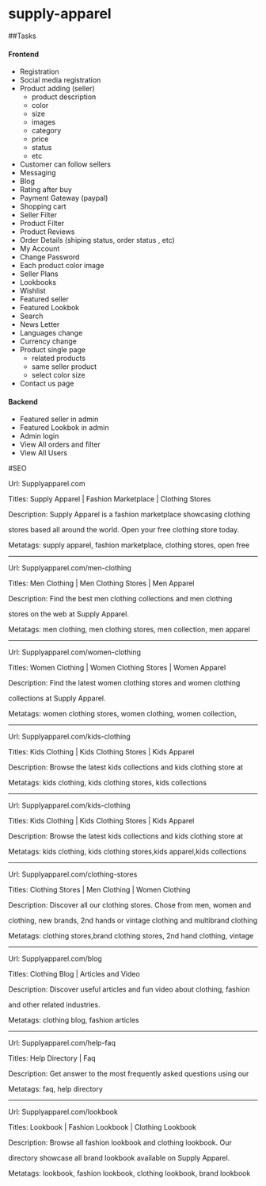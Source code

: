 # supply-apparel
##Tasks
#### Frontend
- Registration
- Social media registration 
- Product adding  (seller)
  - product description
  - color
  - size 
  - images
  - category
  - price
  - status
  - etc
- Customer can follow sellers
- Messaging
- Blog
- Rating after buy
- Payment Gateway (paypal)
- Shopping cart
- Seller Filter
- Product Filter
- Product Reviews
- Order Details (shiping status, order status , etc)
- My Account
- Change Password
- Each product color image 
- Seller Plans
- Lookbooks
- Wishlist
- Featured seller 
- Featured Lookbok
- Search
- News Letter
- Languages change
- Currency change
- Product single page
  * related products
  * same seller product
  * select color size
- Contact us page

#### Backend
- Featured seller in admin
- Featured Lookbok in admin
- Admin login
- View All orders and filter 
- View All Users


#SEO 

Url: Supplyapparel.com

Titles: Supply Apparel | Fashion Marketplace | Clothing Stores

Description: Supply Apparel is a fashion marketplace showcasing clothing

stores based all around the world. Open your free clothing store today.

Metatags: supply apparel, fashion marketplace, clothing stores, open free

-- -- -- -- -- -- -- -- -- -- -- -- -- -- -- -- -- -- -- -- -- -- -- -- -- -- -- -- --

Url: Supplyapparel.com/men-clothing

Titles: Men Clothing | Men Clothing Stores | Men Apparel

Description: Find the best men clothing collections and men clothing

stores on the web at Supply Apparel.

Metatags: men clothing, men clothing stores, men collection, men apparel

-- -- -- -- -- -- -- -- -- -- -- -- -- -- -- -- -- -- -- -- -- -- -- -- -- -- -- -- --

Url: Supplyapparel.com/women-clothing

Titles: Women Clothing | Women Clothing Stores | Women Apparel

Description: Find the latest women clothing stores and women clothing

collections at Supply Apparel.

Metatags: women clothing stores, women clothing, women collection,

-- -- -- -- -- -- -- -- -- -- -- -- -- -- -- -- -- -- -- -- -- -- -- -- -- -- -- -- --

Url: Supplyapparel.com/kids-clothing

Titles: Kids Clothing | Kids Clothing Stores | Kids Apparel

Description: Browse the latest kids collections and kids clothing store at

Metatags: kids clothing, kids clothing stores, kids collections

-- -- -- -- -- -- -- -- -- -- -- -- -- -- -- -- -- -- -- -- -- -- -- -- -- -- -- -- --

Url: Supplyapparel.com/kids-clothing

Titles: Kids Clothing | Kids Clothing Stores | Kids Apparel

Description: Browse the latest kids collections and kids clothing store at

Metatags: kids clothing, kids clothing stores,kids apparel,kids collections

-- -- -- -- -- -- -- -- -- -- -- -- -- -- -- -- -- -- -- -- -- -- -- -- -- -- -- -- --

Url: Supplyapparel.com/clothing-stores

Titles: Clothing Stores | Men Clothing | Women Clothing

Description: Discover all our clothing stores. Chose from men, women and

clothing, new brands, 2nd hands or vintage clothing and multibrand clothing

Metatags: clothing stores,brand clothing stores, 2nd hand clothing, vintage

-- -- -- -- -- -- -- -- -- -- -- -- -- -- -- -- -- -- -- -- -- -- -- -- -- -- -- -- --

Url: Supplyapparel.com/blog

Titles: Clothing Blog | Articles and Video

Description: Discover useful articles and fun video about clothing, fashion

and other related industries.

Metatags: clothing blog, fashion articles

-- -- -- -- -- -- -- -- -- -- -- -- -- -- -- -- -- -- -- -- -- -- -- -- -- -- -- -- --

Url: Supplyapparel.com/help-faq

Titles: Help Directory | Faq

Description: Get answer to the most frequently asked questions using our

Metatags: faq, help directory

-- -- -- -- -- -- -- -- -- -- -- -- -- -- -- -- -- -- -- -- -- -- -- -- -- -- -- -- --

Url: Supplyapparel.com/lookbook

Titles: Lookbook | Fashion Lookbook | Clothing Lookbook

Description: Browse all fashion lookbook and clothing lookbook. Our

directory showcase all brand lookbook available on Supply Apparel.

Metatags: lookbook, fashion lookbook, clothing lookbook, brand lookbook
